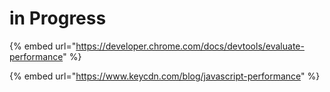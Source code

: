 # in Progress

{% embed url="https://developer.chrome.com/docs/devtools/evaluate-performance" %}

{% embed url="https://www.keycdn.com/blog/javascript-performance" %}
